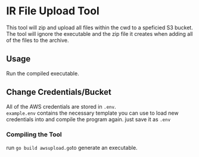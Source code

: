 # IR File Upload Tool

This tool will zip and upload all files within the cwd to a speficied S3 bucket. The tool will ignore the executable and the zip file it creates when adding all of the files to the archive.

## Usage
Run the compiled executable.

## Change Credentials/Bucket
All of the AWS credentials are stored in `.env`.  
`example.env` contains the necessary template you can use to load new credentials into and compile the program again. just save it as `.env`

### Compiling the Tool
run `go build awsupload.go`to generate an executable.

